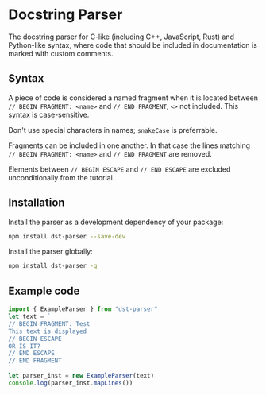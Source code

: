 # Docstring Parser

The docstring parser for C-like (including C++, JavaScript, Rust)
and Python-like syntax, where code that should be included in documentation is marked with custom comments.

## Syntax

A piece of code is considered a named fragment when it is located between `// BEGIN FRAGMENT: <name>` and `// END FRAGMENT`, `<>` not included. This syntax is case-sensitive.

Don't use special characters in names; `snakeCase` is preferrable.

Fragments can be included in one another. In that case the lines matching `// BEGIN FRAGMENT: <name>` and `// END FRAGMENT` are removed.

Elements between `// BEGIN ESCAPE` and `// END ESCAPE` are excluded unconditionally from the tutorial.

## Installation

Install the parser as a development dependency of your package:

```bash
npm install dst-parser --save-dev
```

Install the parser globally:

```bash
npm install dst-parser -g
```

## Example code

```ts
import { ExampleParser } from "dst-parser"
let text = `
// BEGIN FRAGMENT: Test
This text is displayed
// BEGIN ESCAPE
OR IS IT?
// END ESCAPE
// END FRAGMENT
`
let parser_inst = new ExampleParser(text)
console.log(parser_inst.mapLines())
```